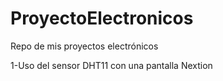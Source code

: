 # ProyectoElectronicos
Repo de mis proyectos electrónicos

1-Uso del sensor DHT11 con una pantalla Nextion
